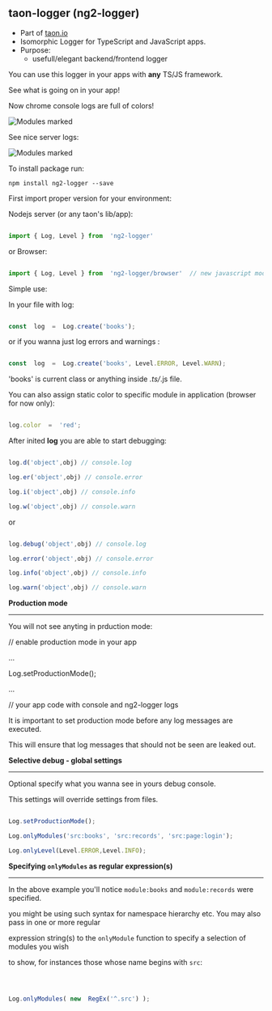 ## taon-logger (ng2-logger) ##

- Part of [taon.io](https://github.com/darekf77/taon)
- Isomorphic Logger for TypeScript and JavaScript apps.
- Purpose:
  + usefull/elegant backend/frontend logger

You can use this logger in your apps with **any**
TS/JS framework.
 
See what is going on in your app!

Now chrome console logs are full of colors!

![Modules marked](screen.png)

See nice server logs:

![Modules marked](server.png)


To install package run:
```
npm install ng2-logger --save
```  

First import proper version for your environment:

  

Nodejs server (or any taon's lib/app):

  

```ts

import { Log, Level } from  'ng2-logger'

```

or Browser:

  

```ts

import { Log, Level } from  'ng2-logger/browser'  // new javascript module: es2015 + esnext + angular ivy support

```

  

Simple use:

  

In your file with log:

```ts

const  log  =  Log.create('books');

```

or if you wanna just log errors and warnings :

```ts

const  log  =  Log.create('books', Level.ERROR, Level.WARN);

```

'books' is current class or anything inside *.ts/*.js file.

  

You can also assign static color to specific module in application (browser for now only):

```ts

log.color  =  'red';

```

After inited **log** you are able to start debugging:

```ts

log.d('object',obj) // console.log

log.er('object',obj) // console.error

log.i('object',obj) // console.info

log.w('object',obj) // console.warn

```

or

```ts

log.debug('object',obj) // console.log

log.error('object',obj) // console.error

log.info('object',obj) // console.info

log.warn('object',obj) // console.warn

```

  
  

**Production mode**

-------------------

  

You will not see anyting in prduction mode:

  

// enable production mode in your app

...

Log.setProductionMode();

...

// your app code with console and ng2-logger logs

  
  

It is important to set production mode before any log messages are executed.

This will ensure that log messages that should not be seen are leaked out.

  
  

**Selective debug - global settings**

-------------------

  

Optional specify what you wanna see in yours debug console.

This settings will override settings from files.

  

```ts

Log.setProductionMode();

Log.onlyModules('src:books', 'src:records', 'src:page:login');

Log.onlyLevel(Level.ERROR,Level.INFO);

```

  

**Specifying `onlyModules` as regular expression(s)**

-------------------

  

In the above example you'll notice `module:books` and `module:records` were specified.

you might be using such syntax for namespace hierarchy etc. You may also pass in one or more regular

expression string(s) to the `onlyModule` function to specify a selection of modules you wish

to show, for instances those whose name begins with `src`:

  

```ts

  

Log.onlyModules( new  RegEx('^.src') );

```

